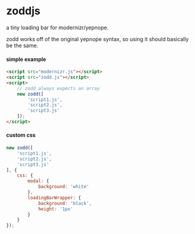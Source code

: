 zoddjs
======

a tiny loading bar for modernizr/yepnope.

zodd works off of the original yepnope syntax, so using it should basically be the same.

#### simple example
```html
<script src="modernizr.js"></script>
<script src="zodd.js"></script>
<script>
	// zodd always expects an array
	new zodd([
		'script1.js',
		'script2.js',
		'script3.js'
	]);
</script>
```

#### custom css
```javascript
new zodd([
	'script1.js',
	'script2.js',
	'script3.js'
], {
	css: {
		modal: {
			background: 'white'
		},
		loadingBarWrapper: {
			background: 'black',
			height: '1px'
		}
	}
});
```